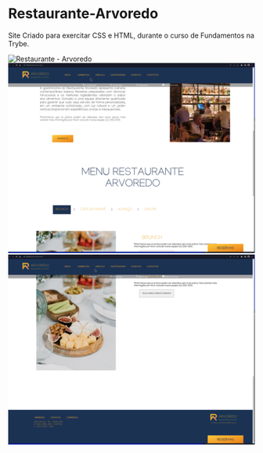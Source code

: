 # Restaurante-Arvoredo

Site Criado para exercitar CSS e HTML, durante o curso de Fundamentos na Trybe.

  <img src="./images/Screenshot_341.png" alt="Restaurante - Arvoredo" />
  <img src="./images/Screenshot_342.png" alt="Restaurante - Arvoredo" />
  <img src="./images/Screenshot_343.png" alt="Restaurante - Arvoredo" />
